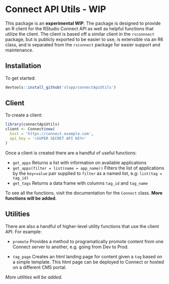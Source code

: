 # Connect API Utils - **WIP**

This package is an **experimental WIP**. The package is designed to provide an R client for the RStudio Connect API as well as helpful functions that utilize the client. The client is based off a similar client in the `rsconnnect` package, but is publicly exported to be easier to use, is extensible via an R6 class, and is separated from the `rsconnect` package for easier support and maintenance. 

## Installation

To get started:

```r
devtools::install_github('slopp/connectApiUtils')
```

## Client

To create a client:

```r
library(connectApiUtils)
client <- Connect$new(
  host = 'https://connect.example.com',
  api_key = '<SUPER SECRET API KEY>'
)
``` 

Once a client is created there are a handful of useful functions:

- `get_apps` Returns a list with information on available applications
- `get_apps(filter = list(name = app_name))` Filters the list of applications by the `key=value` pair supplied to `filter` as a named list, e.g: `list(tag = tag_id)`
- `get_tags` Returns a data frame with columns `tag_id` and `tag_name`

To see all the functions, visit the documentation for the `Connect` class. **More functions will be added**.

## Utilities

There are also a handful of higher-level utility functions that use the client API. For example:

- `promote` Provides a method to programatically promote content from one Connect server to another, e.g. going from Dev to Prod.

- `tag_page` Creates an html landing page for content given a `tag` based on a simple template. This html page can be deployed to Connect or hosted on a different CMS portal.

*More utilities will be added.*

